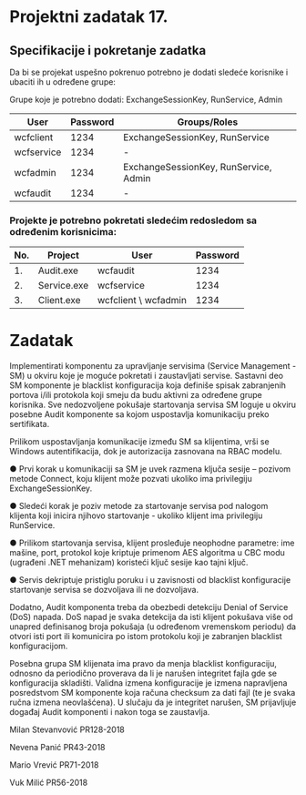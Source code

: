 # Projektni zadatak 17.

## Specifikacije i pokretanje zadatka

Da bi se projekat uspešno pokrenuo potrebno je dodati sledeće korisnike i ubaciti ih u određene grupe:

Grupe koje je potrebno dodati: ExchangeSessionKey, RunService, Admin

| User        | Password    | Groups/Roles                          |
| ----------- | ----------- | ------------------------------------- |
| wcfclient   | 1234        | ExchangeSessionKey, RunService        |
| wcfservice  | 1234        | -                                     |
| wcfadmin    | 1234        | ExchangeSessionKey, RunService, Admin |
| wcfaudit    | 1234        | -                                     |

### Projekte je potrebno pokretati sledećim redosledom sa određenim korisnicima:

| No. | Project     | User                 | Password  |
| --- | ----------- | -------------------- | --------- |
| 1.  | Audit.exe   | wcfaudit             | 1234      |
| 2.  | Service.exe | wcfservice           | 1234      |
| 3.  | Client.exe  | wcfclient \ wcfadmin | 1234      |

# Zadatak

Implementirati komponentu za upravljanje servisima (Service Management - SM) u okviru koje je moguće pokretati i zaustavljati servise. Sastavni deo SM komponente je blacklist konfiguracija koja definiše spisak zabranjenih portova i/ili protokola koji smeju da budu aktivni za određene grupe korisnika. Sve nedozvoljene pokušaje startovanja servisa SM loguje u okviru posebne Audit komponente sa kojom uspostavlja komunikaciju preko sertifikata.

Prilikom uspostavljanja komunikacije između SM sa klijentima, vrši se Windows autentifikacija, dok je autorizacija zasnovana na RBAC modelu.

● Prvi korak u komunikaciji sa SM je uvek razmena ključa sesije – pozivom metode Connect, koju klijent može pozvati ukoliko ima privilegiju ExchangeSessionKey.

● Sledeći korak je poziv metode za startovanje servisa pod nalogom klijenta koji inicira njihovo startovanje - ukoliko klijent ima privilegiju RunService.

● Prilikom startovanja servisa, klijent prosleđuje neophodne parametre: ime mašine, port, protokol koje kriptuje primenom AES algoritma u CBC modu (ugrađeni .NET mehanizam) koristeći ključ sesije kao tajni ključ.

● Servis dekriptuje pristiglu poruku i u zavisnosti od blacklist konfiguracije startovanje servisa se dozvoljava ili ne dozvoljava.
  
Dodatno, Audit komponenta treba da obezbedi detekciju Denial of Service (DoS) napada. DoS napad je svaka detekcija da isti klijent pokušava više od unapred definisanog broja pokušaja (u određenom vremenskom periodu) da otvori isti port ili komunicira po istom protokolu koji je zabranjen blacklist konfiguracijom.

Posebna grupa SM klijenata ima pravo da menja blacklist konfiguraciju, odnosno da periodično proverava da li je narušen integritet fajla gde se konfiguracija skladišti. Validna izmena konfiguracije je izmena napravljena posredstvom SM komponente koja računa checksum za dati fajl (te je svaka ručna izmena neovlašćena). U slučaju da je integritet narušen, SM prijavljuje događaj Audit komponenti i nakon toga se zaustavlja.

Milan Stevanvović PR128-2018

Nevena Panić PR43-2018

Mario Vrević PR71-2018

Vuk Milić PR56-2018